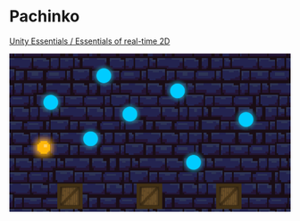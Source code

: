 # Pachinko

[Unity Essentials / Essentials of real-time 2D](https://learn.unity.com/tutorial/challenge-sprite-pachinko)  

![](./ingame_screenshot.png)

